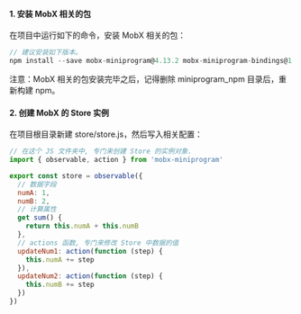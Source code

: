 <!--
 * @Descripttion: 打开koroFileHeader查看配置 进行设置: https://github.com/OBKoro1/koro1FileHeader/wiki/%E9%85%8D%E7%BD%AE
 * @version: April 2021 (version 1.56)
 * @Author: ZhangKe
 * @Date: 2022-06-05 09:35:36
 * @LastEditors: ZhangKe
 * @LastEditTime: 2022-06-05 10:07:10
 * @FilePath: \22_微信小程序\106_安装并导入Mobx.md
-->
#### 1. 安装 MobX 相关的包
在项目中运行如下的命令，安装 MobX 相关的包：
```javascript
// 建议安装如下版本。
npm install --save mobx-miniprogram@4.13.2 mobx-miniprogram-bindings@1.2.1
```
注意：MobX 相关的包安装完毕之后，记得删除 miniprogram_npm 目录后，重新构建 npm。

#### 2. 创建 MobX 的 Store 实例
在项目根目录新建 store/store.js，然后写入相关配置：
```javascript
// 在这个 JS 文件夹中, 专门来创建 Store 的实例对象. 
import { observable, action } from 'mobx-miniprogram'

export const store = observable({
  // 数据字段
  numA: 1,
  numB: 2,
  // 计算属性
  get sum() {
    return this.numA + this.numB
  },
  // actions 函数, 专门来修改 Store 中数据的值
  updateNum1: action(function (step) {
    this.numA += step
  }),
  updateNum2: action(function (step) {
    this.numB += step
  })
})
```